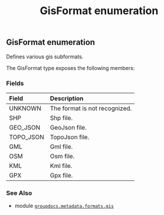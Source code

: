 ﻿---
title: GisFormat enumeration
second_title: GroupDocs.Metadata for Python via .NET API References
description: 
type: docs
url: /python-net/groupdocs.metadata.formats.gis/gisformat/
is_root: false
weight: 50
---

## GisFormat enumeration

Defines various gis subformats.



The GisFormat type exposes the following members:

### Fields
| Field | Description |
| :- | :- |
| UNKNOWN | The format is not recognized. |
| SHP | Shp file. |
| GEO_JSON | GeoJson file. |
| TOPO_JSON | TopoJson file. |
| GML | Gml file. |
| OSM | Osm file. |
| KML | Kml file. |
| GPX | Gpx file. |



### See Also
* module [`groupdocs.metadata.formats.gis`](..)
